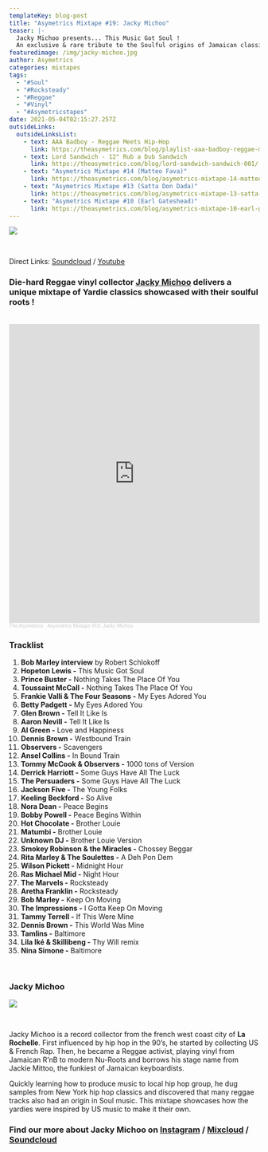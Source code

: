 ```yaml
---
templateKey: blog-post
title: "Asymetrics Mixtape #19: Jacky Michoo"
teaser: |-
  Jacky Michoo presents... This Music Got Soul !
  An exclusive & rare tribute to the Soulful origins of Jamaican classics.
featuredimage: /img/jacky-michoo.jpg
author: Asymetrics
categories: mixtapes
tags:
  - "#Soul"
  - "#Rocksteady"
  - "#Reggae"
  - "#Vinyl"
  - "#Asymetricstapes"
date: 2021-05-04T02:15:27.257Z
outsideLinks:
  outsideLinksList:
    - text: AAA Badboy - Reggae Meets Hip-Hop
      link: https://theasymetrics.com/blog/playlist-aaa-badboy-reggae-meets-hip-hop/
    - text: Lord Sandwich - 12" Rub a Dub Sandwich
      link: https://theasymetrics.com/blog/lord-sandwich-sandwich-001/
    - text: "Asymetrics Mixtape #14 (Matteo Fava)"
      link: https://theasymetrics.com/blog/asymetrics-mixtape-14-matteo-fava/
    - text: "Asymetrics Mixtape #13 (Satta Don Dada)"
      link: https://theasymetrics.com/blog/asymetrics-mixtape-13-satta-don-dada/
    - text: "Asymetrics Mixtape #10 (Earl Gateshead)"
      link: https://theasymetrics.com/blog/asymetrics-mixtape-10-earl-gateshead-hopeful-village/
---
```

![](/img/theasymetrics_jacky_michoo_2.jpg)

<br>

Direct Links: [Soundcloud](https://soundcloud.com/the-asymetrics/asymetrics-mixtape-19-jacky-michoo) / [Youtube](https://www.youtube.com/watch?v=B03ZmLVdqtU)

### Die-hard Reggae vinyl collector [Jacky Michoo](https://www.facebook.com/jackymichoo) delivers a unique mixtape of Yardie classics showcased with their soulful roots !

<br>

<iframe width="100%" height="600" scrolling="no" frameborder="no" allow="autoplay" src="https://w.soundcloud.com/player/?url=https%3A//api.soundcloud.com/tracks/1042065139&color=%23ff5500&auto_play=false&hide_related=false&show_comments=true&show_user=true&show_reposts=false&show_teaser=true&visual=true"></iframe><div style="font-size: 10px; color: #cccccc;line-break: anywhere;word-break: normal;overflow: hidden;white-space: nowrap;text-overflow: ellipsis; font-family: Interstate,Lucida Grande,Lucida Sans Unicode,Lucida Sans,Garuda,Verdana,Tahoma,sans-serif;font-weight: 100;"><a href="https://soundcloud.com/the-asymetrics" title="The Asymetrics" target="_blank" style="color: #cccccc; text-decoration: none;">The Asymetrics</a> · <a href="https://soundcloud.com/the-asymetrics/asymetrics-mixtape-19-jacky-michoo" title="Asymetrics Mixtape #19: Jacky Michoo" target="_blank" style="color: #cccccc; text-decoration: none;">Asymetrics Mixtape #19: Jacky Michoo</a></div>

### Tracklist

1. **Bob Marley interview** by Robert Schlokoff
2. **Hopeton Lewis -** This Music Got Soul
3. **Prince Buster -** Nothing Takes The Place Of You
4. **Toussaint McCall -** Nothing Takes The Place Of You
5. **Frankie Valli & The Four Seasons -** My Eyes Adored You
6. **Betty Padgett -** My Eyes Adored You
7. **Glen Brown -** Tell It Like Is
8. **Aaron Nevill -** Tell It Like Is
9. **Al Green -** Love and Happiness
10. **Dennis Brown -** Westbound Train
11. **Observers -** Scavengers
12. **Ansel Collins -** In Bound Train
13. **Tommy McCook & Observers -** 1000 tons of Version
14. **Derrick Harriott -** Some Guys Have All The Luck
15. **The Persuaders -** Some Guys Have All The Luck
16. **Jackson Five -** The Young Folks
17. **Keeling Beckford -** So Alive
18. **Nora Dean -** Peace Begins
19. **Bobby Powell -** Peace Begins Within
20. **Hot Chocolate -** Brother Louie
21. **Matumbi -** Brother Louie
22. **Unknown DJ -** Brother Louie Version
23. **Smokey Robinson & the Miracles -** Chossey Beggar
24. **Rita Marley & The Soulettes -** A Deh Pon Dem
25. **Wilson Pickett -** Midnight Hour
26. **Ras Michael Mid -** Night Hour
27. **The Marvels -** Rocksteady
28. **Aretha Franklin -** Rocksteady
29. **Bob Marley -** Keep On Moving
30. **The Impressions -** I Gotta Keep On Moving
31. **Tammy Terrell -** If This Were Mine
32. **Dennis Brown -** This World Was Mine
33. **Tamlins -** Baltimore
34. **Lila Iké & Skillibeng -** Thy Will remix
35. **Nina Simone -** Baltimore

<br>

### Jacky Michoo

![](/img/theasymetrics_jacky_michoo_1.jpg)

<br>

Jacky Michoo is a record collector from the french west coast city of  **La Rochelle**. First influenced by hip hop in the 90’s, he started by collecting US & French Rap. Then, he became a Reggae activist, playing vinyl from Jamaican R’nB to modern Nu-Roots and borrows his stage name from Jackie Mittoo, the funkiest of Jamaican keyboardists.

Quickly learning how to produce music to local hip hop group, he dug samples from New York hip hop classics and discovered that many reggae tracks also had an origin in Soul music. This mixtape showcases how the yardies were inspired by US music to make it their own.

### Find our more about Jacky Michoo on [Instagram](https://www.instagram.com/jackymichoo/) / [Mixcloud](https://www.mixcloud.com/jackiemichou/) / [Soundcloud](https://soundcloud.com/jackie-michou)